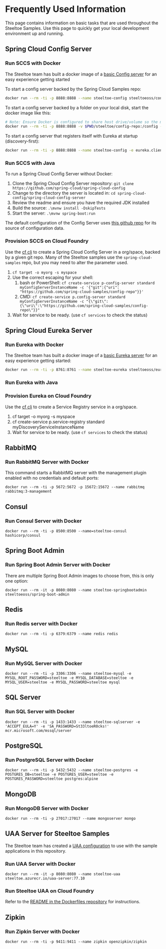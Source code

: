 # Frequently Used Information

This page contains information on basic tasks that are used throughout the Steeltoe Samples. Use this page to quickly get your local development environment up and running.

## Spring Cloud Config Server

### Run SCCS with Docker

The Steeltoe team has built a docker image of a [basic Config server](https://github.com/SteeltoeOSS/Dockerfiles/tree/main/config-server) for an easy experience getting started

To start a config server backed by the Spring Cloud Samples repo:

```bash
docker run --rm -ti -p 8888:8888 --name steeltoe-config steeltoeoss/config-server
```

To start a config server backed by a folder on your local disk, start the docker image like this:

```bash
# Note: Ensure Docker is configured to share host drive/volume so the mount below will work correctly!
docker run --rm -ti -p 8888:8888 -v $PWD/steeltoe/config-repo:/config --name steeltoe-config steeltoeoss/configserver --spring.profiles.active=native
```

To start a config server that registers itself with Eureka at startup (discovery-first):

```bash
docker run --rm -ti -p 8888:8888 --name steeltoe-config -e eureka.client.enabled=true steeltoeoss/config-server
```

### Run SCCS with Java

To run a Spring Cloud Config Server without Docker:

1. Clone the Spring Cloud Config Server repository: `git clone https://github.com/spring-cloud/spring-cloud-config`
1. Change to the directory the server is located in: `cd spring-cloud-config/spring-cloud-config-server`
1. Review the readme and ensure you have the required JDK installed
1. Build the source: `.\mvnw install -DskipTests`
1. Start the server: `.\mvnw spring-boot:run`

The default configuration of the Config Server uses [this github repo](https://github.com/spring-cloud-samples/config-repo) for its source of configuration data.

### Provision SCCS on Cloud Foundry

Use the [cf cli](https://github.com/cloudfoundry/cli) to create a Spring Cloud Config Server in a org/space, backed by a given git repo. Many of the Steeltoe samples use the `spring-cloud-samples` repo, but you may need to alter the parameter used.

1. `cf target -o myorg -s myspace`
1. Use the correct escaping for your shell:
   1. bash or PowerShell: `cf create-service p-config-server standard myConfigServerInstanceName -c '{"git":{"uri": "https://github.com/spring-cloud-samples/config-repo"}}'`
   1. CMD: `cf create-service p.config-server standard myConfigServerInstanceName -c "{\"git\":{\"uri\":\"https://github.com/spring-cloud-samples/config-repo\"}}"`
1. Wait for service to be ready. (use `cf services` to check the status)

## Spring Cloud Eureka Server

### Run Eureka with Docker

The Steeltoe team has built a docker image of a [basic Eureka server](https://github.com/SteeltoeOSS/Dockerfiles/tree/main/eureka-server) for an easy experience getting started:

```bash
docker run --rm -ti -p 8761:8761 --name steeltoe-eureka steeltoeoss/eureka-server
```

### Run Eureka with Java

### Provision Eureka on Cloud Foundry

Use the [cf cli](https://github.com/cloudfoundry/cli) to create a Service Registry service in a org/space.

1. cf target -o myorg -s myspace
1. cf create-service p.service-registry standard myDiscoveryServiceInstanceName
1. Wait for service to be ready. (use `cf services` to check the status)

## RabbitMQ

### Run RabbitMQ Server with Docker

This command starts a RabbitMQ server with the management plugin enabled with no credentials and default ports:

```script
docker run --rm -ti -p 5672:5672 -p 15672:15672 --name rabbitmq rabbitmq:3-management
```

## Consul

### Run Consul Server with Docker

```script
docker run --rm -ti -p 8500:8500 --name=steeltoe-consul hashicorp/consul
```

## Spring Boot Admin

### Run Spring Boot Admin Server with Docker

There are multiple Spring Boot Admin images to choose from, this is only one option:

```script
docker run --rm -it -p 8080:8080 --name steeltoe-springbootadmin steeltoeoss/spring-boot-admin
```

## Redis

### Run Redis server with Docker

```script
docker run --rm -ti -p 6379:6379 --name redis redis
```

## MySQL

### Run MySQL Server with Docker

```script
docker run --rm -ti -p 3306:3306 --name steeltoe-mysql -e MYSQL_ROOT_PASSWORD=steeltoe -e MYSQL_DATABASE=steeltoe -e MYSQL_USER=steeltoe -e MYSQL_PASSWORD=steeltoe mysql
```

## SQL Server

### Run SQL Server with Docker

```script
docker run --rm -ti -p 1433:1433 --name steeltoe-sqlserver -e 'ACCEPT_EULA=Y' -e 'SA_PASSWORD=St33ltoeR0cks!' mcr.microsoft.com/mssql/server
```

## PostgreSQL

### Run PostgreSQL Server with Docker

```script
docker run --rm -ti -p 5432:5432 --name steeltoe-postgres -e POSTGRES_DB=steeltoe -e POSTGRES_USER=steeltoe -e POSTGRES_PASSWORD=steeltoe postgres:alpine
```

## MongoDB

### Run MongoDB Server with Docker

```script
docker run --rm -ti -p 27017:27017 --name mongoserver mongo
```

## UAA Server for Steeltoe Samples

The Steeltoe team has created a [UAA configuration](https://github.com/SteeltoeOSS/Dockerfiles/blob/main/uaa-server/uaa.yml) to use with the sample applications in this repository.

### Run UAA Server with Docker

```script
docker run --rm -it -p 8080:8080 --name steeltoe-uaa steeltoe.azurecr.io/uaa-server:77.10
```

### Run Steeltoe UAA on Cloud Foundry

Refer to the [README in the Dockerfiles repository](https://github.com/SteeltoeOSS/Dockerfiles/tree/main/uaa-server/README.md) for instructions.

## Zipkin

### Run Zipkin Server with Docker

```script
docker run --rm -ti -p 9411:9411 --name zipkin openzipkin/zipkin
```
